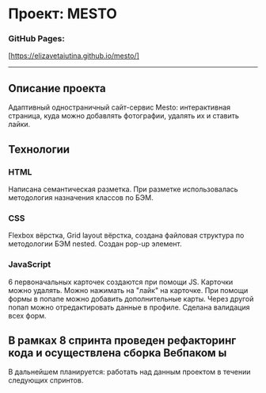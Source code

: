 # Проект: MESTO

### GitHub Pages:
[https://elizavetaiutina.github.io/mesto/]

---

## Описание проекта
Адаптивный одностраничный сайт-сервис Mesto: 
интерактивная страница, куда можно добавлять фотографии, удалять их и ставить лайки.


## Технологии
### HTML

Написана семантическая разметка.
При разметке использовалась методология назначения классов по БЭМ.
### CSS

Flexbox вёрстка, Grid layout вёрстка, создана файловая структура по методологии БЭМ nested.
Создан pop-up элемент.
### JavaScript

6 первоначальных карточек создаются при помощи JS. Карточки можно удалять. Можно нажимать на "лайк" на карточке. При помощи формы в попапе можно добавить дополнительные карты. Через другой попап можно отредактировать данные в профиле. Сделана валидация всех форм.

В рамках 8 спринта проведен рефакторинг кода и осуществлена сборка Вебпаком
ы
---

В дальнейшем планируется: работать над данным проектом в течении следующих спринтов.
